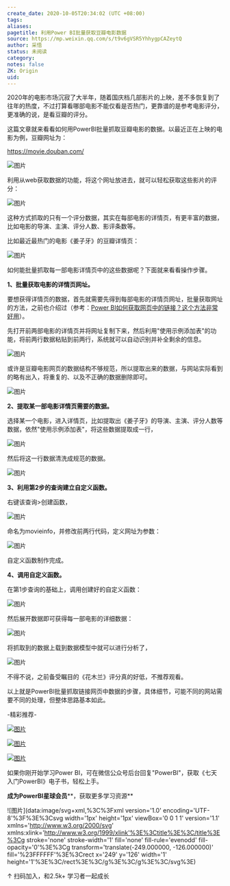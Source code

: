 ```yaml
---
create_date: 2020-10-05T20:34:02 (UTC +08:00)
tags:
aliases:
pagetitle: 利用Power BI批量获取豆瓣电影数据
source: https://mp.weixin.qq.com/s/t9v6gVSR5YhhygpCAZeytQ
author: 采悟
status: 未阅读
category:
notes: false
ZK: Origin
uid:
---
```


2020年的电影市场沉寂了大半年，随着国庆档几部影片的上映，差不多恢复到了往年的热度，不过打算看哪部电影不能仅看是否热门，更靠谱的是参考电影评分，更准确的说，是看豆瓣的评分。  

这篇文章就来看看如何用PowerBI批量抓取豆瓣电影的数据。以最近正在上映的电影为例，豆瓣网址为：

https://movie.douban.com/

![图片](https://mmbiz.qpic.cn/mmbiz_png/aHEbZtANQJOALjJDFtKIibG8jZFGoeawESF4htg04iadprs2J3DgsNAoMJcfBkibGN9QdzicGmwAtmia1ic9R6Kib1P1A/640?wx_fmt=png&wxfrom=5&wx_lazy=1&wx_co=1)

利用从web获取数据的功能，将这个网址放进去，就可以轻松获取这些影片的评分：  

![图片](https://mmbiz.qpic.cn/mmbiz_png/aHEbZtANQJOALjJDFtKIibG8jZFGoeawE3FaUhSTicQUEk0K8Vzzicm1R1poqDyTZLTyEXHN0KgSaBPKrtUiaUlLXg/640?wx_fmt=png&wxfrom=5&wx_lazy=1&wx_co=1)

这种方式抓取的只有一个评分数据，其实在每部电影的详情页，有更丰富的数据，比如电影的导演、主演、评分人数、影评条数等。

比如最近最热门的电影《姜子牙》的豆瓣详情页：  

![图片](https://mmbiz.qpic.cn/mmbiz_png/aHEbZtANQJOALjJDFtKIibG8jZFGoeawEhwCic2tUe4FtT3DjV8VuibUqQhVIPx5rzUAaplUSbaGEeEtKg2fQ03bA/640?wx_fmt=png&wxfrom=5&wx_lazy=1&wx_co=1)

如何能批量抓取每一部电影详情页中的这些数据呢？下面就来看看操作步骤。

**1、批量获取电影的详情页网址。**

要想获得详情页的数据，首先就需要先得到每部电影的详情页网址，批量获取网址的方法，之前也介绍过（参考：[Power BI如何获取网页中的链接？这个方法非常好用](http://mp.weixin.qq.com/s?__biz=MzA4MzQwMjY4MA==&mid=2484070458&idx=1&sn=c4c2f4de681ef66524b91209e83dd769&chksm=8e0c42edb97bcbfb525a923d9d7378095f91ae9e3d592e28b7918ee1ea8a991b49ed4017fee0&scene=21#wechat_redirect)）。

先打开前两部电影的详情页并将网址复制下来，然后利用"使用示例添加表"的功能，将前两行数据粘贴到前两行，系统就可以自动识别并补全剩余的信息。  

![图片](https://mmbiz.qpic.cn/mmbiz_gif/aHEbZtANQJOALjJDFtKIibG8jZFGoeawEOicF0r36n1z3lrFRavefnsvlPTDiaGE87TFz2iaD8eamzMic5etNZYyB0w/640?wx_fmt=gif&wxfrom=5&wx_lazy=1)

或许是豆瓣电影网页的数据结构不够规范，所以提取出来的数据，与网站实际看到的略有出入，将重复的、以及不正确的数据删除即可。  

![图片](https://mmbiz.qpic.cn/mmbiz_png/aHEbZtANQJOALjJDFtKIibG8jZFGoeawEcTVN8Rqz6hGzGYZ8KfvQMt7Urf1y0nUglRF6k77kIvHdx6lkl3NGrw/640?wx_fmt=png&wxfrom=5&wx_lazy=1&wx_co=1)

**2、提取某一部电影详情页需要的数据。**

选择某一个电影，进入详情页，比如提取出《姜子牙》的导演、主演、评分人数等数据，依然"使用示例添加表"，将这些数据提取成一行，

![图片](https://mmbiz.qpic.cn/mmbiz_gif/aHEbZtANQJOALjJDFtKIibG8jZFGoeawEnXd36KWN2iaLZJpIpLiczC61zbZGmDB5gKQ6F4F6ndu63iccHBLbQpt5A/640?wx_fmt=gif&wxfrom=5&wx_lazy=1)

然后将这一行数据清洗成规范的数据。  

![图片](https://mmbiz.qpic.cn/mmbiz_png/aHEbZtANQJOALjJDFtKIibG8jZFGoeawEzOaUBiaGwV1WOcYnFCTzw11bYMsmbmqYSXaBC0kYHusG0IPVicBPH1LQ/640?wx_fmt=png&wxfrom=5&wx_lazy=1&wx_co=1)

**3、利用第2步的查询建立自定义函数。**

右键该查询>创建函数，  

![图片](https://mmbiz.qpic.cn/mmbiz_png/aHEbZtANQJOALjJDFtKIibG8jZFGoeawE9v3mtSueibxGeyEjk4Ry3rvnkkic2l71Nr8J4Nibu3wTLwhlfNiaH3u1eg/640?wx_fmt=png&wxfrom=5&wx_lazy=1&wx_co=1)

命名为movieinfo，并修改前两行代码，定义网址为参数：

![图片](https://mmbiz.qpic.cn/mmbiz_png/aHEbZtANQJOALjJDFtKIibG8jZFGoeawElMASduUJGJkVhSZ1dEuILmem3slROLaCOMP27StImrVeqNHWIZBakw/640?wx_fmt=png&wxfrom=5&wx_lazy=1&wx_co=1)

自定义函数制作完成。

**4、调用自定义函数。**

在第1步查询的基础上，调用创建好的自定义函数：

![图片](https://mmbiz.qpic.cn/mmbiz_png/aHEbZtANQJOALjJDFtKIibG8jZFGoeawEMWw1DSlUukQ7eOBC0aqxO5qyMbvOVl3hLCRHQaHaQgwiazNh8vibGzzw/640?wx_fmt=png&wxfrom=5&wx_lazy=1&wx_co=1)

然后展开数据即可获得每一部电影的详细数据：

![图片](https://mmbiz.qpic.cn/mmbiz_png/aHEbZtANQJOALjJDFtKIibG8jZFGoeawEAN0mUic8VZfg9ibEfg96ibTHe8eT7CBkrwPicoQiblBoQib4iaIdEmP22jn0Q/640?wx_fmt=png&wxfrom=5&wx_lazy=1&wx_co=1)

将抓取到的数据上载到数据模型中就可以进行分析了，  

![图片](https://mmbiz.qpic.cn/mmbiz_png/aHEbZtANQJOALjJDFtKIibG8jZFGoeawESWBFJJu2RlOwxVjFVfrVemGOK1Mx959xRuOItJrQ9U0qQjR3UFghwQ/640?wx_fmt=png&wxfrom=5&wx_lazy=1&wx_co=1)

不得不说，之前备受瞩目的《花木兰》评分真的好低，不推荐观看。  

以上就是PowerBI批量抓取链接网页中数据的步骤，具体细节，可能不同的网站需要不同的处理，但整体思路基本如此。

\-精彩推荐-

[![图片](https://mmbiz.qpic.cn/mmbiz_jpg/aHEbZtANQJP8Cvmfx7v8oUqdoQaMmuDAG2GibhzIydz7aGIyMr9drbJx6vevzfXib5D6NFtuR4Qu3TVQibQRqrVWg/640?wx_fmt=jpeg&wxfrom=5&wx_lazy=1&wx_co=1)](http://mp.weixin.qq.com/s?__biz=MzA4MzQwMjY4MA==&mid=2484072121&idx=1&sn=4b6b96811e263c4079f606cfab14976f&chksm=8e0c446eb97bcd7876ffa2d5bb5feae5c175353d1e957b72ae3732ad67c89a6f9f42c61af833&scene=21#wechat_redirect)

[![图片](https://mmbiz.qpic.cn/mmbiz_jpg/aHEbZtANQJMst6LMfyIX5sg2QmEtLfjxR5h1x8nrN7ibw97H9HjLSB59iaf2JLMtwY8OUcKiacK35ybYfpaoVNuGQ/640?wx_fmt=jpeg&wxfrom=5&wx_lazy=1&wx_co=1)](http://mp.weixin.qq.com/s?__biz=MzA4MzQwMjY4MA==&mid=2484071399&idx=1&sn=44b4ba20c1cbe657f77b6c8d144b2b30&chksm=8e0c4130b97bc826d87746723f940404ce82ac9ebb38572bbfb1a89d7a48aaa750dffd92a28d&scene=21#wechat_redirect)

[![图片](https://mmbiz.qpic.cn/mmbiz_jpg/aHEbZtANQJNCQ4pzSiaQOMPia6kNbbF0gtHORfNDsk1ibQ1luXtyibbDsnnwJXvdSpKwfPlcJCZSlvWYOK6p6VGeqw/640?wx_fmt=jpeg&wxfrom=5&wx_lazy=1&wx_co=1)](http://mp.weixin.qq.com/s?__biz=MzA4MzQwMjY4MA==&mid=2484070526&idx=1&sn=fd4131317654df2ee7619cfc58e2987c&chksm=8e0c42a9b97bcbbff556f8cb013259a7981c0847d4ea656d63af3a438af3aa33a38974d7145a&scene=21#wechat_redirect)

如果你刚开始学习Power BI，可在微信公众号后台回复"PowerBI"，获取《七天入门PowerBI》电子书，轻松上手。

**成为PowerBI星球会员****，获取更多学习资源**

![图片](data:image/svg+xml,%3C%3Fxml version='1.0' encoding='UTF-8'%3F%3E%3Csvg width='1px' height='1px' viewBox='0 0 1 1' version='1.1' xmlns='http://www.w3.org/2000/svg' xmlns:xlink='http://www.w3.org/1999/xlink'%3E%3Ctitle%3E%3C/title%3E%3Cg stroke='none' stroke-width='1' fill='none' fill-rule='evenodd' fill-opacity='0'%3E%3Cg transform='translate(-249.000000, -126.000000)' fill='%23FFFFFF'%3E%3Crect x='249' y='126' width='1' height='1'%3E%3C/rect%3E%3C/g%3E%3C/g%3E%3C/svg%3E)

↑ 扫码加入，和2.5k+ 学习者一起成长
